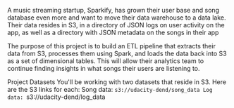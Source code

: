A music streaming startup, Sparkify, has grown their user base and song database even more and want to move their data warehouse to a data lake. Their data resides in S3, in a directory of JSON logs on user activity on the app, as well as a directory with JSON metadata on the songs in their app

The purpose of this project is to build an ETL pipeline that extracts their data from S3, processes them using Spark, and loads the data back into S3 as a set of dimensional tables. This will allow their analytics team to continue finding insights in what songs their users are listening to.

Project Datasets
You'll be working with two datasets that reside in S3. Here are the S3 links for each:
Song data: `s3://udacity-dend/song_data
Log data: `s3://udacity-dend/log_data

